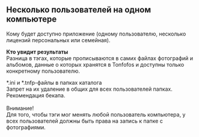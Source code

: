 ## Несколько пользователей на одном компьютере

Кому будет доступно приложение (одному пользователю, несколько лицензий персональных или семейная).

**Кто увидит результаты**<br>
Разница в тэгах, которые прописываются в самих файлах фотографий и альбомов, данные о которых хранятся в Tonfofos и доступны только конкретному пользователю.

*.ini и *.tnfp-файлы в папках каталога
<br>Запрет на их удаление в общих для всех пользователей папках.
<br>Рекомендация бекапа.
<br><br>
Внимание!<br>
Для того, чтобы тэги мог менять любой пользователь компьютера, у всех пользователей должны быть права на запись к папке с фотографиями.
